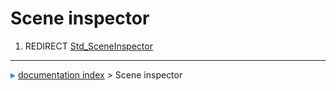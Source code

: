 # Scene inspector
1.  REDIRECT [Std\_SceneInspector](Std_SceneInspector.md)



---
![](images/Right_arrow.png) [documentation index](../README.md) > Scene inspector
